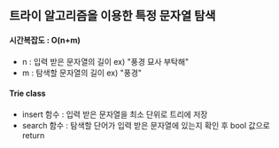 ## 트라이 알고리즘을 이용한 특정 문자열 탐색

#### 시간복잡도 : O(n+m)
- n : 입력 받은 문자열의 길이 ex) "풍경 묘사 부탁해"
- m : 탐색할 문자열의 길이 ex) "풍경"

#### Trie class
- insert 함수 : 입력 받은 문자열을 최소 단위로 트리에 저장
- search 함수 : 탐색할 단어가 입력 받은 문자열에 있는지 확인 후 bool 값으로 return 

